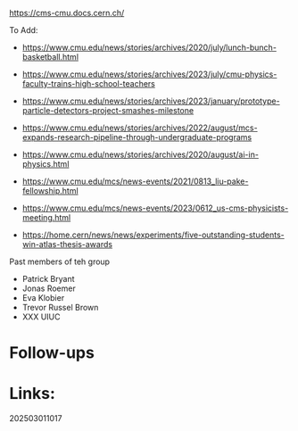  https://cms-cmu.docs.cern.ch/

To Add:
- https://www.cmu.edu/news/stories/archives/2020/july/lunch-bunch-basketball.html
- https://www.cmu.edu/news/stories/archives/2023/july/cmu-physics-faculty-trains-high-school-teachers
- https://www.cmu.edu/news/stories/archives/2023/january/prototype-particle-detectors-project-smashes-milestone
- https://www.cmu.edu/news/stories/archives/2022/august/mcs-expands-research-pipeline-through-undergraduate-programs
- https://www.cmu.edu/news/stories/archives/2020/august/ai-in-physics.html
- https://www.cmu.edu/mcs/news-events/2021/0813_liu-pake-fellowship.html
- https://www.cmu.edu/mcs/news-events/2023/0612_us-cms-physicists-meeting.html

- https://home.cern/news/news/experiments/five-outstanding-students-win-atlas-thesis-awards

Past members of teh group
- Patrick Bryant
- Jonas Roemer
- Eva Klobier
- Trevor Russel  Brown
- XXX UIUC
# Follow-ups


# Links: 



202503011017
